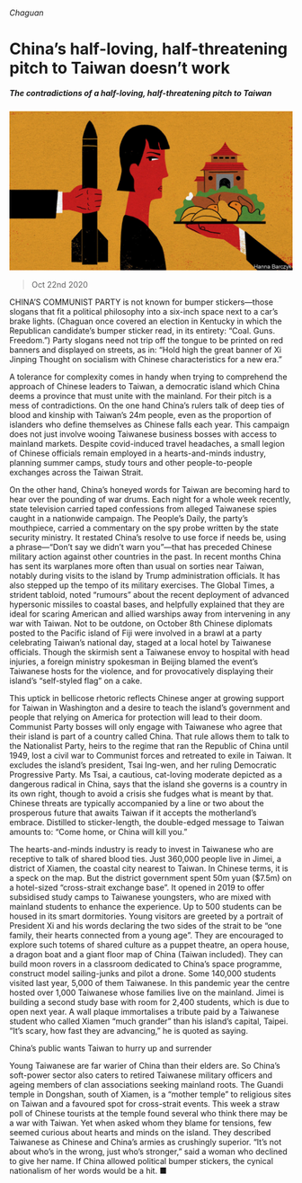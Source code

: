 ###### Chaguan

# China’s half-loving, half-threatening pitch to Taiwan doesn’t work 

##### The contradictions of a half-loving, half-threatening pitch to Taiwan 

![image](images/20201024_CND000_0.jpg) 

> Oct 22nd 2020 

CHINA’S COMMUNIST PARTY is not known for bumper stickers—those slogans that fit a political philosophy into a six-inch space next to a car’s brake lights. (Chaguan once covered an election in Kentucky in which the Republican candidate’s bumper sticker read, in its entirety: “Coal. Guns. Freedom.”) Party slogans need not trip off the tongue to be printed on red banners and displayed on streets, as in: “Hold high the great banner of Xi Jinping Thought on socialism with Chinese characteristics for a new era.”

A tolerance for complexity comes in handy when trying to comprehend the approach of Chinese leaders to Taiwan, a democratic island which China deems a province that must unite with the mainland. For their pitch is a mess of contradictions. On the one hand China’s rulers talk of deep ties of blood and kinship with Taiwan’s 24m people, even as the proportion of islanders who define themselves as Chinese falls each year. This campaign does not just involve wooing Taiwanese business bosses with access to mainland markets. Despite covid-induced travel headaches, a small legion of Chinese officials remain employed in a hearts-and-minds industry, planning summer camps, study tours and other people-to-people exchanges across the Taiwan Strait.


On the other hand, China’s honeyed words for Taiwan are becoming hard to hear over the pounding of war drums. Each night for a whole week recently, state television carried taped confessions from alleged Taiwanese spies caught in a nationwide campaign. The People’s Daily, the party’s mouthpiece, carried a commentary on the spy probe written by the state security ministry. It restated China’s resolve to use force if needs be, using a phrase—“Don’t say we didn’t warn you”—that has preceded Chinese military action against other countries in the past. In recent months China has sent its warplanes more often than usual on sorties near Taiwan, notably during visits to the island by Trump administration officials. It has also stepped up the tempo of its military exercises. The Global Times, a strident tabloid, noted “rumours” about the recent deployment of advanced hypersonic missiles to coastal bases, and helpfully explained that they are ideal for scaring American and allied warships away from intervening in any war with Taiwan. Not to be outdone, on October 8th Chinese diplomats posted to the Pacific island of Fiji were involved in a brawl at a party celebrating Taiwan’s national day, staged at a local hotel by Taiwanese officials. Though the skirmish sent a Taiwanese envoy to hospital with head injuries, a foreign ministry spokesman in Beijing blamed the event’s Taiwanese hosts for the violence, and for provocatively displaying their island’s “self-styled flag” on a cake.

This uptick in bellicose rhetoric reflects Chinese anger at growing support for Taiwan in Washington and a desire to teach the island’s government and people that relying on America for protection will lead to their doom. Communist Party bosses will only engage with Taiwanese who agree that their island is part of a country called China. That rule allows them to talk to the Nationalist Party, heirs to the regime that ran the Republic of China until 1949, lost a civil war to Communist forces and retreated to exile in Taiwan. It excludes the island’s president, Tsai Ing-wen, and her ruling Democratic Progressive Party. Ms Tsai, a cautious, cat-loving moderate depicted as a dangerous radical in China, says that the island she governs is a country in its own right, though to avoid a crisis she fudges what is meant by that. Chinese threats are typically accompanied by a line or two about the prosperous future that awaits Taiwan if it accepts the motherland’s embrace. Distilled to sticker-length, the double-edged message to Taiwan amounts to: “Come home, or China will kill you.”

The hearts-and-minds industry is ready to invest in Taiwanese who are receptive to talk of shared blood ties. Just 360,000 people live in Jimei, a district of Xiamen, the coastal city nearest to Taiwan. In Chinese terms, it is a speck on the map. But the district government spent 50m yuan ($7.5m) on a hotel-sized “cross-strait exchange base”. It opened in 2019 to offer subsidised study camps to Taiwanese youngsters, who are mixed with mainland students to enhance the experience. Up to 500 students can be housed in its smart dormitories. Young visitors are greeted by a portrait of President Xi and his words declaring the two sides of the strait to be “one family, their hearts connected from a young age”. They are encouraged to explore such totems of shared culture as a puppet theatre, an opera house, a dragon boat and a giant floor map of China (Taiwan included). They can build moon rovers in a classroom dedicated to China’s space programme, construct model sailing-junks and pilot a drone. Some 140,000 students visited last year, 5,000 of them Taiwanese. In this pandemic year the centre hosted over 1,000 Taiwanese whose families live on the mainland. Jimei is building a second study base with room for 2,400 students, which is due to open next year. A wall plaque immortalises a tribute paid by a Taiwanese student who called Xiamen “much grander” than his island’s capital, Taipei. “It’s scary, how fast they are advancing,” he is quoted as saying.

China’s public wants Taiwan to hurry up and surrender

Young Taiwanese are far warier of China than their elders are. So China’s soft-power sector also caters to retired Taiwanese military officers and ageing members of clan associations seeking mainland roots. The Guandi temple in Dongshan, south of Xiamen, is a “mother temple” to religious sites on Taiwan and a favoured spot for cross-strait events. This week a straw poll of Chinese tourists at the temple found several who think there may be a war with Taiwan. Yet when asked whom they blame for tensions, few seemed curious about hearts and minds on the island. They described Taiwanese as Chinese and China’s armies as crushingly superior. “It’s not about who’s in the wrong, just who’s stronger,” said a woman who declined to give her name. If China allowed political bumper stickers, the cynical nationalism of her words would be a hit. ■

